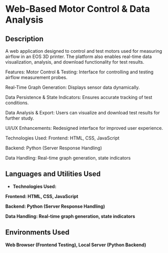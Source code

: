 <h1>Web-Based Motor Control & Data Analysis</h1>

<h2>Description</h2>
A web application designed to control and test motors used for measuring airflow in an EOS 3D printer. The platform also enables real-time data visualization, analysis, and download functionality for test results.

Features:
Motor Control & Testing: Interface for controlling and testing airflow measurement probes.

Real-Time Graph Generation: Displays sensor data dynamically.

Data Persistence & State Indicators: Ensures accurate tracking of test conditions.

Data Analysis & Export: Users can visualize and download test results for further study.

UI/UX Enhancements: Redesigned interface for improved user experience.

Technologies Used:
Frontend: HTML, CSS, JavaScript

Backend: Python (Server Response Handling)

Data Handling: Real-time graph generation, state indicators
<br />


<h2>Languages and Utilities Used</h2>

- <b>Technologies Used:

Frontend: HTML, CSS, JavaScript

Backend: Python (Server Response Handling)

Data Handling: Real-time graph generation, state indicators</b>

<h2>Environments Used </h2>
<b>Web Browser (Frontend Testing), Local Server (Python Backend)</b> 

